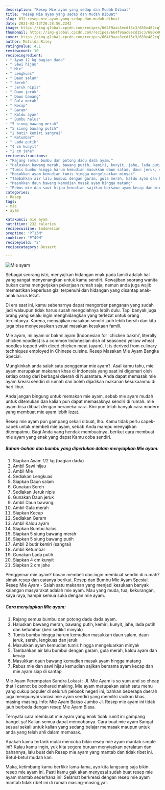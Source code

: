 ```yaml
---
description: "Resep Mie ayam yang sedap dan Mudah Dibuat"
title: "Resep Mie ayam yang sedap dan Mudah Dibuat"
slug: 632-resep-mie-ayam-yang-sedap-dan-mudah-dibuat
date: 2021-03-13T20:28:56.234Z
image: https://img-global.cpcdn.com/recipes/664f9aac8ecd15c3/680x482cq70/mie-ayam-foto-resep-utama.jpg
thumbnail: https://img-global.cpcdn.com/recipes/664f9aac8ecd15c3/680x482cq70/mie-ayam-foto-resep-utama.jpg
cover: https://img-global.cpcdn.com/recipes/664f9aac8ecd15c3/680x482cq70/mie-ayam-foto-resep-utama.jpg
author: Matilda Riley
ratingvalue: 4.1
reviewcount: 10
recipeingredient:
- " Ayam 12 kg bagian dada"
- " Sawi hijau"
- " Mie"
- " Lengkuas"
- " Daun salam"
- " Sereh"
- " Jeruk nipis"
- " Daun jeruk"
- " Daun bawang"
- " Gula merah"
- " Kecap"
- " Garam"
- " Kaldu ayam"
- " Bumbu halus"
- "5 siung bawang merah"
- "5 siung bawang putih"
- "2 butir kemiri sangrai"
- " Ketumbar"
- " Lada putih"
- "4 cm kunyit"
- "2 cm jahe"
recipeinstructions:
- "Rajang semua bumbu dan potong dadu dada ayam."
- "Haluskan bawang merah, bawang putih, kemiri, kunyit, jahe, lada putih dan ketumbar (beri sedikit minyak)"
- "Tumis bumbu hingga harum kemudian masukkan daun salam, daun jeruk, sereh, lengkuas dan jeruk"
- "Masukkan ayam kemudian tumis hingga mengeluarkan minyak"
- "Tambahkan air lalu bumbui dengan garam, gula merah, kaldu ayam dan kecap"
- "Masukkan daun bawang kemudian masak ayam hingga matang"
- "Rebus mie dan sawi hijau kemudian sajikan bersama ayam kecap dan mie ayam siap di santap"
categories:
- Resep
tags:
- mie
- ayam

katakunci: mie ayam 
nutrition: 232 calories
recipecuisine: Indonesian
preptime: "PT13M"
cooktime: "PT49M"
recipeyield: "2"
recipecategory: Dessert

---
```



![Mie ayam](https://img-global.cpcdn.com/recipes/664f9aac8ecd15c3/680x482cq70/mie-ayam-foto-resep-utama.jpg)

Sebagai seorang istri, menyajikan hidangan enak pada famili adalah hal yang sangat menyenangkan untuk kamu sendiri. Kewajiban seorang  wanita bukan cuma mengerjakan pekerjaan rumah saja, namun anda juga wajib memastikan keperluan gizi terpenuhi dan hidangan yang disantap anak-anak harus lezat.

Di era  saat ini, kamu sebenarnya dapat mengorder panganan yang sudah jadi walaupun tidak harus susah mengolahnya lebih dulu. Tapi banyak juga orang yang selalu ingin menghidangkan yang terlezat untuk orang tercintanya. Karena, menyajikan masakan sendiri jauh lebih bersih dan kita juga bisa menyesuaikan sesuai masakan kesukaan famili. 

Mie ayam, mi ayam or bakmi ayam (Indonesian for &#39;chicken bakmi&#39;, literally chicken noodles) is a common Indonesian dish of seasoned yellow wheat noodles topped with diced chicken meat (ayam). It is derived from culinary techniques employed in Chinese cuisine. Resep Masakan Mie Ayam Bangka Special.

Mungkinkah anda salah satu penggemar mie ayam?. Asal kamu tahu, mie ayam merupakan makanan khas di Indonesia yang saat ini digemari oleh setiap orang dari berbagai daerah di Nusantara. Anda dapat memasak mie ayam kreasi sendiri di rumah dan boleh dijadikan makanan kesukaanmu di hari libur.

Anda jangan bingung untuk memakan mie ayam, sebab mie ayam mudah untuk ditemukan dan kalian pun dapat memasaknya sendiri di rumah. mie ayam bisa dibuat dengan beraneka cara. Kini pun telah banyak cara modern yang membuat mie ayam lebih lezat.

Resep mie ayam pun gampang sekali dibuat, lho. Kamu tidak perlu capek-capek untuk membeli mie ayam, sebab Anda mampu menyajikan ditempatmu. Bagi Anda yang hendak membuatnya, berikut cara membuat mie ayam yang enak yang dapat Kamu coba sendiri.

<!--inarticleads1-->

##### Bahan-bahan dan bumbu yang diperlukan dalam menyiapkan Mie ayam:

1. Siapkan  Ayam 1/2 kg (bagian dada)
1. Ambil  Sawi hijau
1. Ambil  Mie
1. Sediakan  Lengkuas
1. Siapkan  Daun salam
1. Gunakan  Sereh
1. Sediakan  Jeruk nipis
1. Gunakan  Daun jeruk
1. Ambil  Daun bawang
1. Ambil  Gula merah
1. Siapkan  Kecap
1. Sediakan  Garam
1. Ambil  Kaldu ayam
1. Siapkan  Bumbu halus
1. Siapkan 5 siung bawang merah
1. Siapkan 5 siung bawang putih
1. Ambil 2 butir kemiri (sangrai)
1. Ambil  Ketumbar
1. Gunakan  Lada putih
1. Siapkan 4 cm kunyit
1. Siapkan 2 cm jahe


Penggemar mie ayam? bosan membeli dan ingin membuat sendiri di rumah? simak resep dan caranya berikut. Resep dan Bumbu Mie Ayam Spesial. Resep Mie Ayam - Salah satu makanan yang menjadi kesukaan banyak kalangan masyarakat adalah mie ayam. Mau yang muda, tua, kekurangan, kaya raya, hampir semua suka dengan mie ayam. 

<!--inarticleads2-->

##### Cara menyiapkan Mie ayam:

1. Rajang semua bumbu dan potong dadu dada ayam.
1. Haluskan bawang merah, bawang putih, kemiri, kunyit, jahe, lada putih dan ketumbar (beri sedikit minyak)
1. Tumis bumbu hingga harum kemudian masukkan daun salam, daun jeruk, sereh, lengkuas dan jeruk
1. Masukkan ayam kemudian tumis hingga mengeluarkan minyak
1. Tambahkan air lalu bumbui dengan garam, gula merah, kaldu ayam dan kecap
1. Masukkan daun bawang kemudian masak ayam hingga matang
1. Rebus mie dan sawi hijau kemudian sajikan bersama ayam kecap dan mie ayam siap di santap


Mie Ayam Perempatan Sandra Lokasi : Jl. Mie Ayam is so yum and so cheap that I cannot be bothered making. Mie ayam merupakan salah satu menu yang cukup populer di seluruh pelosok negeri ini, bahkan beberapa daerah juga mempunyai variasi mie ayam sendiri yang memiliki racikan khas masing-masing. Info: Mie Ayam Bakso Jumbo Jl. Resep mie ayam ini tidak jauh berbeda dengan resep Mie Ayam Biasa. 

Ternyata cara membuat mie ayam yang enak tidak rumit ini gampang banget ya! Kalian semua dapat mencobanya. Cara buat mie ayam Sangat sesuai sekali untuk kalian yang sedang belajar memasak maupun untuk anda yang telah ahli dalam memasak.

Apakah kamu tertarik mulai mencoba bikin resep mie ayam mantab simple ini? Kalau kamu ingin, yuk kita segera buruan menyiapkan peralatan dan bahannya, lalu buat deh Resep mie ayam yang mantab dan tidak ribet ini. Betul-betul mudah kan. 

Maka, ketimbang kamu berfikir lama-lama, ayo kita langsung saja bikin resep mie ayam ini. Pasti kamu gak akan menyesal sudah buat resep mie ayam mantab sederhana ini! Selamat berkreasi dengan resep mie ayam mantab tidak ribet ini di rumah masing-masing,ya!.

